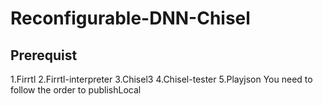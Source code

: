 Reconfigurable-DNN-Chisel
=======================


Prerequist
--------------------
1.Firrtl
2.Firrtl-interpreter
3.Chisel3
4.Chisel-tester
5.Playjson
You need to follow the order to publishLocal





